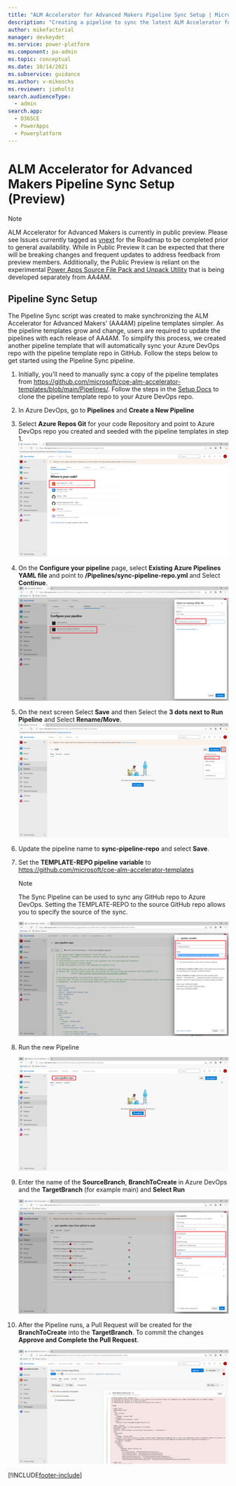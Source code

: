 ```yaml
---
title: "ALM Accelerator for Advanced Makers Pipeline Sync Setup | MicrosoftDocs"
description: "Creating a pipeline to sync the latest ALM Accelerator for Advanced Makers pipeline templates to your Azure DevOps repository."
author: mikefactorial
manager: devkeydet
ms.service: power-platform
ms.component: pa-admin
ms.topic: conceptual
ms.date: 10/14/2021
ms.subservice: guidance
ms.author: v-mikeochs
ms.reviewer: jimholtz
search.audienceType: 
  - admin
search.app: 
  - D365CE
  - PowerApps
  - Powerplatform
---
```

# ALM Accelerator for Advanced Makers Pipeline Sync Setup (Preview)

> [!NOTE]
> ALM Accelerator for Advanced Makers is currently in public preview. Please see Issues currently tagged as [vnext](https://github.com/microsoft/coe-starter-kit/issues?q=is%3Aopen+is%3Aissue+label%3Aalm-accelerator+label%3Avnext) for the Roadmap to be completed prior to general availability. While in Public Preview it can be expected that there will be breaking changes and frequent updates to address feedback from preview members. Additionally, the Public Preview is reliant on the experimental [Power Apps Source File Pack and Unpack Utility](https://github.com/microsoft/PowerApps-Language-Tooling) that is being developed separately from AA4AM.

## Pipeline Sync Setup

The Pipeline Sync script was created to make synchronizing the ALM Accelerator for Advanced Makers' (AA4AM) pipeline templates simpler. As the pipeline templates grow and change, users are required to update the pipelines with each release of AA4AM. To simplify this process, we created another pipeline template that will automatically sync your Azure DevOps repo with the pipeline template repo in GitHub. Follow the steps below to get started using the Pipeline Sync pipeline.

1. Initially, you'll need to manually sync a copy of the pipeline templates from <https://github.com/microsoft/coe-alm-accelerator-templates/blob/main/Pipelines/>. Follow the steps in the [Setup Docs](setup-almacceleratoradvanced.md#clone-the-yaml-pipelines-from-github-to-your-azure-devops-instance) to clone the pipeline template repo to your Azure DevOps repo.

1. In Azure DevOps, go to **Pipelines** and **Create a New Pipeline**

1. Select **Azure Repos Git** for your code Repository and point to Azure DevOps repo you created and seeded with the pipeline templates in step 1.
   ![Select Azure Repos Git in "Where is your code?" dialog](media/almacceleratoradvanced-components/image-b27c7dc5-7fe7-449f-99bc-73b9b351cc94.png)

1. On the **Configure your pipeline** page, select **Existing Azure Pipelines YAML file** and point to **/Pipelines/sync-pipeline-repo.yml** and Select **Continue**.
   ![Select Existing Azure Pipelines YAML file in "Configure your pipeline" dialog](media/setup-almacceleratoradvanced-pipeline-sync/image-20210524091622017.png)

1. On the next screen Select **Save** and then Select the **3 dots next to Run Pipeline** and Select **Rename/Move**.
   ![Rename/move pipeline after Save](media/almacceleratoradvanced-components/image-c4e3cc16-3abd-453b-a420-9366ef587e8c.png)

1. Update the pipeline name to **sync-pipeline-repo** and select **Save**.

1. Set the **TEMPLATE-REPO pipeline variable** to <https://github.com/microsoft/coe-alm-accelerator-templates>

   > [!NOTE]
   > The Sync Pipeline can be used to sync any GitHub repo to Azure DevOps. Setting the TEMPLATE-REPO to the source GitHub repo allows you to specify the source of the sync.

   ![Update TEMPLATE-REPO pipeline variable with url of GitHub repo](media/setup-almacceleratoradvanced-pipeline-sync/image-20210524095158923.png)

1. Run the new Pipeline

   ![Select Run pipeline to test](media/setup-almacceleratoradvanced-pipeline-sync/image-20210524091948116.png)

1. Enter the name of the **SourceBranch**, **BranchToCreate** in Azure DevOps and the **TargetBranch** (for example main) and **Select Run**

   ![Enter SourceBranch, BranchToCreate and TargetBranch as parameters to run the pipeline](media/setup-almacceleratoradvanced-pipeline-sync/image-20210524101705475.png)

1. After the Pipeline runs, a Pull Request will be created for the **BranchToCreate** into the **TargetBranch**. To commit the changes **Approve and Complete the Pull Request**.

   ![Verify the Pull Request created and select Approve / Complete](media/setup-almacceleratoradvanced-pipeline-sync/image-20210524102603951.png)

[!INCLUDE[footer-include](../../includes/footer-banner.md)]
